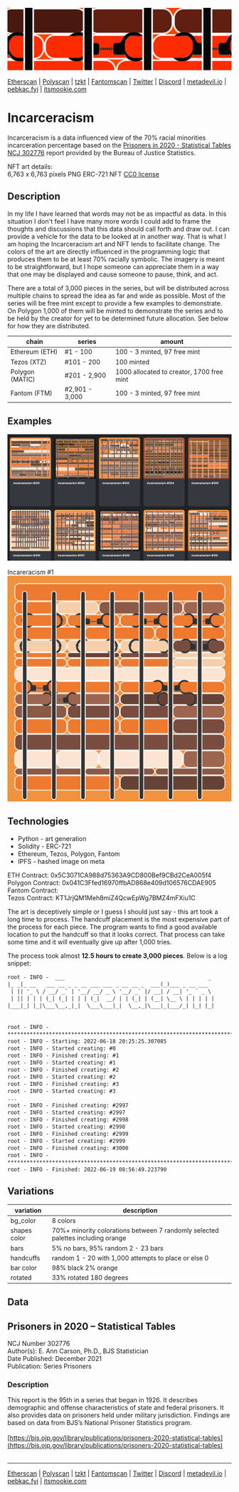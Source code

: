![incarceracism](./docs/1440x400.png)

[Etherscan](https://etherscan.com/address/0x5C3071CA988d75363A9CD800Bef9CBd2CeA005f4) | 
[Polyscan](https://polygonscan.com/address/0x041C3Ffed16970ffbAD868e409d106576CDAE905) | 
[tzkt](https://tzkt.io/KT1JrjQM1Meh8miZ4QcwEpWg7BMZ4mFXiu1C/operations/) | 
[Fantomscan](https://ftmscan.com/address/) | 
[Twitter](https://twitter.com/mindrash) | 
[Discord](https://discord.gg/B8F2R3qd) | 
[metadevil.io](https://metadevil.io) | 
[pebkac.fyi](https://pebkac.fyi) | 
[itsmookie.com](https://itsmookie.com)

# Incarceracism
Incarceracism is a data influenced view of the 70% racial minorities incarceration percentage based on the [Prisoners in 2020 - Statistical Tables NCJ 302776](https://bjs.ojp.gov/library/publications/prisoners-2020-statistical-tables) report provided by the Bureau of Justice Statistics.

NFT art details:<br/>
6,763 x 6,763 pixels PNG ERC-721 NFT [CC0 license](https://creativecommons.org/share-your-work/public-domain/cc0/)

## Description
In my life I have learned that words may not be as impactful as data. In this situation I don't feel I have many more words I could add to frame the thoughts and discussions that this data should call forth and draw out. I can provide a vehicle for the data to be looked at in another way. That is what I am hoping the Incarceracism art and NFT lends to facilitate change. The colors of the art are directly influenced in the programming logic that produces them to be at least 70% racially symbolic. The imagery is meant to be straightforward, but I hope someone can appreciate them in a way that one may be displayed and cause someone to pause, think, and act.

There are a total of 3,000 pieces in the series, but will be distributed across multiple chains to spread the idea as far and wide as possible. Most of the series will be free mint except to provide a few examples to demonstrate. On Polygon 1,000 of them will be minted to demonstrate the series and to be held by the creator for yet to be determined future allocation. See below for how they are distributed.

| chain | series     | amount                                          |
|-------|------------|-----------------------------------|
| Ethereum (ETH) | #1 - 100 | 100 - 3 minted, 97 free mint |
| Tezos (XTZ) | #101 - 200 | 100 minted |
| Polygon (MATIC) | #201 - 2,900 | 1000 allocated to creator, 1700 free mint |
| Fantom (FTM) | #2,901 - 3,000 | 100 - 3 minted, 97 free mint |

## Examples
![incarceracism](./docs/examples.png)

Incareracism #1
![incarceracism](./docs/1.png)

## Technologies
- Python - art generation
- Solidity - ERC-721
- Ethereum, Tezos, Polygon, Fantom
- IPFS - hashed image on meta

ETH Contract: 0x5C3071CA988d75363A9CD800Bef9CBd2CeA005f4<br/>
Polygon Contract: 0x041C3Ffed16970ffbAD868e409d106576CDAE905<br/>
Fantom Contract: <br/>
Tezos Contract: KT1JrjQM1Meh8miZ4QcwEpWg7BMZ4mFXiu1C<br/>

The art is deceptively simple or I guess I should just say - this art took a long time to process. The handcuff placement is the most expensive part of the process for each piece. The program wants to find a good available location to put the handcuff so that it looks correct. That process can take some time and it will eventually give up after 1,000 tries.

The process took almost <strong>12.5 hours to create 3,000 pieces</strong>. Below is a log snippet:
```
root - INFO -  ___                                             _               
|_ _|_ __   ___ __ _ _ __ ___ ___ _ __ __ _  ___(_)___ _ __ ___  
 | || '_ \ / __/ _` | '__/ __/ _ \ '__/ _` |/ __| / __| '_ ` _ \ 
 | || | | | (_| (_| | | | (_|  __/ | | (_| | (__| \__ \ | | | | |
|___|_| |_|\___\__,_|_|  \___\___|_|  \__,_|\___|_|___/_| |_| |_|
                                                                 

root - INFO - ********************************************************************************
root - INFO - Starting: 2022-06-18 20:25:25.307085
root - INFO - Started creating: #0
root - INFO - Finished creating: #1
root - INFO - Started creating: #1
root - INFO - Finished creating: #2
root - INFO - Started creating: #2
root - INFO - Finished creating: #3
root - INFO - Started creating: #3
...
root - INFO - Finished creating: #2997
root - INFO - Started creating: #2997
root - INFO - Finished creating: #2998
root - INFO - Started creating: #2998
root - INFO - Finished creating: #2999
root - INFO - Started creating: #2999
root - INFO - Finished creating: #3000
root - INFO - ********************************************************************************
root - INFO - Finished: 2022-06-19 08:56:49.223790
```

## Variations

| variation           | description                                             |
|---------------------|---------------------------------------------------------|
| bg_color      | 8 colors |
| shapes color  | 70%+ minority colorations between 7 randomly selected palettes including orange  |
| bars          | 5% no bars, 95% random 2 - 23 bars |
| handcuffs     | random 1 - 20 with 1,000 attempts to place or else 0|
| bar color               | 98% black 2% orange |
| rotated                 | 33% rotated 180 degrees |

## Data
## Prisoners in 2020 – Statistical Tables
NCJ Number 302776<br/>
Author(s): E. Ann Carson, Ph.D., BJS Statistician<br/>
Date Published: December 2021<br/>
Publication: Series Prisoners<br/>

### Description

This report is the 95th in a series that began in 1926. It describes demographic and offense characteristics of state and federal prisoners. It also provides data on prisoners held under military jurisdiction. Findings are based on data from BJS’s National Prisoner Statistics program.
<br/><br/>
[https://bjs.ojp.gov/library/publications/prisoners-2020-statistical-tables](https://bjs.ojp.gov/library/publications/prisoners-2020-statistical-tables)
<br/><br/>

---

[Etherscan](https://etherscan.com/address/0x5C3071CA988d75363A9CD800Bef9CBd2CeA005f4) | 
[Polyscan](https://polygonscan.com/address/0x041C3Ffed16970ffbAD868e409d106576CDAE905) | 
[tzkt](https://tzkt.io/KT1JrjQM1Meh8miZ4QcwEpWg7BMZ4mFXiu1C/operations/) | 
[Fantomscan](https://ftmscan.com/address/) | 
[Twitter](https://twitter.com/mindrash) | 
[Discord](https://discord.gg/B8F2R3qd) | 
[metadevil.io](https://metadevil.io) | 
[pebkac.fyi](https://pebkac.fyi) | 
[itsmookie.com](https://itsmookie.com)
